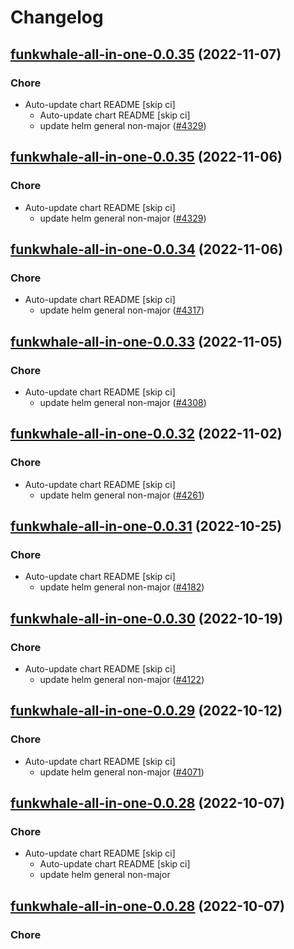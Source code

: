 # Changelog



## [funkwhale-all-in-one-0.0.35](https://github.com/truecharts/charts/compare/funkwhale-all-in-one-0.0.34...funkwhale-all-in-one-0.0.35) (2022-11-07)

### Chore

- Auto-update chart README [skip ci]
  - Auto-update chart README [skip ci]
  - update helm general non-major ([#4329](https://github.com/truecharts/charts/issues/4329))




## [funkwhale-all-in-one-0.0.35](https://github.com/truecharts/charts/compare/funkwhale-all-in-one-0.0.34...funkwhale-all-in-one-0.0.35) (2022-11-06)

### Chore

- Auto-update chart README [skip ci]
  - update helm general non-major ([#4329](https://github.com/truecharts/charts/issues/4329))




## [funkwhale-all-in-one-0.0.34](https://github.com/truecharts/charts/compare/funkwhale-all-in-one-0.0.33...funkwhale-all-in-one-0.0.34) (2022-11-06)

### Chore

- Auto-update chart README [skip ci]
  - update helm general non-major ([#4317](https://github.com/truecharts/charts/issues/4317))




## [funkwhale-all-in-one-0.0.33](https://github.com/truecharts/charts/compare/funkwhale-all-in-one-0.0.32...funkwhale-all-in-one-0.0.33) (2022-11-05)

### Chore

- Auto-update chart README [skip ci]
  - update helm general non-major ([#4308](https://github.com/truecharts/charts/issues/4308))




## [funkwhale-all-in-one-0.0.32](https://github.com/truecharts/charts/compare/funkwhale-all-in-one-0.0.31...funkwhale-all-in-one-0.0.32) (2022-11-02)

### Chore

- Auto-update chart README [skip ci]
  - update helm general non-major ([#4261](https://github.com/truecharts/charts/issues/4261))




## [funkwhale-all-in-one-0.0.31](https://github.com/truecharts/charts/compare/funkwhale-all-in-one-0.0.30...funkwhale-all-in-one-0.0.31) (2022-10-25)

### Chore

- Auto-update chart README [skip ci]
  - update helm general non-major ([#4182](https://github.com/truecharts/charts/issues/4182))




## [funkwhale-all-in-one-0.0.30](https://github.com/truecharts/charts/compare/funkwhale-all-in-one-0.0.29...funkwhale-all-in-one-0.0.30) (2022-10-19)

### Chore

- Auto-update chart README [skip ci]
  - update helm general non-major ([#4122](https://github.com/truecharts/charts/issues/4122))




## [funkwhale-all-in-one-0.0.29](https://github.com/truecharts/charts/compare/funkwhale-all-in-one-0.0.28...funkwhale-all-in-one-0.0.29) (2022-10-12)

### Chore

- Auto-update chart README [skip ci]
  - update helm general non-major ([#4071](https://github.com/truecharts/charts/issues/4071))




## [funkwhale-all-in-one-0.0.28](https://github.com/truecharts/charts/compare/funkwhale-all-in-one-0.0.27...funkwhale-all-in-one-0.0.28) (2022-10-07)

### Chore

- Auto-update chart README [skip ci]
  - Auto-update chart README [skip ci]
  - update helm general non-major




## [funkwhale-all-in-one-0.0.28](https://github.com/truecharts/charts/compare/funkwhale-all-in-one-0.0.27...funkwhale-all-in-one-0.0.28) (2022-10-07)

### Chore
